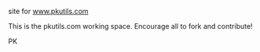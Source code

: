 site for www.pkutils.com


This is the pkutils.com working space. Encourage all to fork and contribute!

PK
